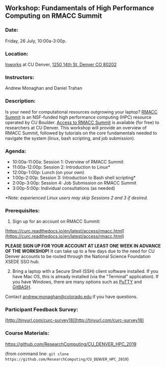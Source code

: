 ## Workshop: Fundamentals of High Performance Computing on RMACC Summit

### Date: 
Friday, 26 July, 10:00a-3:00p.

### Location: 
[Inworks](https://inworks.ucdenver.edu/w/) at CU Denver, [1250 14th St, Denver CO 80202](https://goo.gl/maps/5BW3kmHymJao1KQq9)

### Instructors: 
Andrew Monaghan and Daniel Trahan

### Description: 
Is your need for computational resources outgrowing your laptop?  [RMACC Summit](https://www.colorado.edu/rc/resources/summit) is an NSF-funded high performance computing (HPC) resource operated by CU Boulder. [Access to RMACC Summit](https://curc.readthedocs.io/en/latest/access/rmacc.html) is available (for free) to researchers at CU Denver.  This workshop will provide an overview of RMACC Summit, followed by tutorials on the core fundamentals needed to navigate the system (linux, bash scripting, and job submission). 

### Agenda:

* 10:00a-11:00a: Session 1: Overview of RMACC Summit
* 11:00a-12:00p: Session 2: Introduction to Linux*
* 12:00p-1:00p: Lunch (on your own)
* 1:00p-2:00p: Session 3: Introduction to Bash shell scripting*
* 2:00p-3:00p: Session 4: Job Submission on RMACC Summit 
* 3:00p-5:00p: Individual consultations (as needed)

_*Note: experienced Linux users may skip Sessions 2 and 3 if desired._

### Prerequisites: 

1) Sign up for an account on RMACC Summit: 

[https://curc.readthedocs.io/en/latest/access/rmacc.html](https://curc.readthedocs.io/en/latest/access/rmacc.html)  

__PLEASE SIGN UP FOR YOUR ACCOUNT AT LEAST ONE WEEK IN ADVANCE OF THE WORKSHOP!__  It can take up to a few days due to the need for CU Denver accounts to be routed through the National Science Foundation XSEDE SSO hub.

2) Bring a laptop with a Secure Shell (SSH) client software installed.  If you have Mac OS, this is already installed (via the "Terminal" application).  If you have Windows, there are many options such as [PuTTY](https://www.putty.org) and [GitBASH](https://gitforwindows.org).  

Contact andrew.monaghan@colorado.edu if you have questions.  

### Participant Feedback Survey: 
[http://tinyurl.com/curc-survey18](http://tinyurl.com/curc-survey18)

### Course Materials: 
https://github.com/ResearchComputing/CU_DENVER_HPC_2019

(from command line: `git clone https://github.com/ResearchComputing/CU_DENVER_HPC_2019`)

